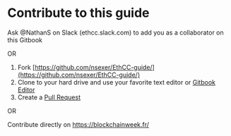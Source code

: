# Contribute to this guide

Ask @NathanS on Slack \(ethcc.slack.com\) to add you as a collaborator on this Gitbook

OR

1. Fork [https://github.com/nsexer/EthCC-guide/](https://github.com/nsexer/EthCC-guide/)
2. Clone to your hard drive and use your favorite text editor or [Gitbook Editor](https://www.gitbook.com/editor)
3. Create a [Pull Request](https://github.com/nsexer/EthCC-guide/pulls)

OR

Contribute directly on [https://blockchainweek.fr/ ](https://blockchainweek.fr/)

